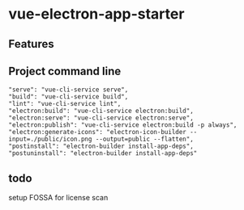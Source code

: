 # vue-electron-app-starter

## Features

## Project command line
```
"serve": "vue-cli-service serve",
"build": "vue-cli-service build",
"lint": "vue-cli-service lint",
"electron:build": "vue-cli-service electron:build",
"electron:serve": "vue-cli-service electron:serve",
"electron:publish": "vue-cli-service electron:build -p always",
"electron:generate-icons": "electron-icon-builder --input=./public/icon.png --output=public --flatten",
"postinstall": "electron-builder install-app-deps",
"postuninstall": "electron-builder install-app-deps"
```

## todo
setup FOSSA for license scan
